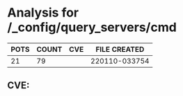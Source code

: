 # Analysis for /_config/query_servers/cmd
| POTS | COUNT | CVE | FILE CREATED |
|---|---|---|---|
| 21 | 79 | | 220110-033754 |

## CVE: 